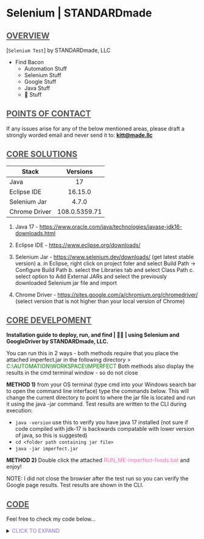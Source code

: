 **<h1> Selenium | STANDARDmade</h1>**

## <span style="color:#555555"><u> **OVERVIEW** </u></span>
[`Selenium Test`] by STANDARDmade, LLC
- Find Bacon
  - Automation Stuff
  - Selenium Stuff
  - Google Stuff
  - Java Stuff
  - :bacon: Stuff


## <span style="color:#555555"><u> **POINTS OF CONTACT** </u></span>
If any issues arise for any of the below mentioned areas, please draft a strongly worded email and never send it to: **kitt@made.llc** 



## <span style="color:#555555"><u> **CORE SOLUTIONS** </u></span>
| Stack  | Versions |
| ------------- |:-------------:|
| Java | 17 |
| Eclipse IDE | 16.15.0 |
| Selenium Jar | 4.7.0 |
| Chrome Driver | 108.0.5359.71 |

1. Java 17 - https://www.oracle.com/java/technologies/javase-jdk16-downloads.html

2. Eclipse IDE - https://www.eclipse.org/downloads/

3. Selenium Jar - https://www.selenium.dev/downloads/ (get latest stable version)
	a. in Eclipse, right click on project foler and select Build Path -> Configure Build Path
	b. select the Libraries tab and select Class Path
	c. select option to Add External JARs and select the previously downloaded Selenium jar file and import

4. Chrome Driver - https://sites.google.com/a/chromium.org/chromedriver/ (select version that is not higher than your local version of Chrome)

## <span style="color:#555555"><u> **CORE DEVELPOMENT** </u></span>
**Installation guide to deploy, run, and find | :bacon::bacon: | using Selenium and GoogleDriver by STANDARDmade, LLC.** 

You can run this in 2 ways - both methods require that you place the attached imperfect.jar in the following directory > <span style="color:green">C:\AUTOMATION\WORKSPACE\IMPERFECT</span> Both methods also display the results in the cmd terminal window - so do not close

**METHOD 1)** from your OS terminal (type cmd into your Windows search bar to open the command line interface) type the commands below. 
This will change the current directory to point to where the jar file is located and run it using the java -jar command. Test results are written to the CLI during execution:
- `java -version`
			use this to verify you have java 17 installed (not sure if code compiled with jdk-17 is backwards compatable with lower version of java, so this is suggested)
- `cd <folder path containing jar file>`
- `java -jar imperfect.jar`
	
**METHOD 2)** Double click the attached <span style="color:hotpink">RUN_ME-imperfect-foods.bat</span> and enjoy!
	
NOTE: I did not close the browser after the test run so you can verify the Google page results. Test results are shown in the CLI.




## <span style="color:#555555"><u> **CODE** </u></span>
Feel free to check my code below...

<details>
  <summary><span style="color:mediumpurple"> CLICK TO EXPAND </span></summary>

``` java
// FIND THE BACON [java]
public class ImperfectClass {

	public static void main(String[] args) throws InterruptedException {

		// point to chrome driver and define
		System.setProperty("webdriver.chrome.driver", "C:\\BrowserDrivers\\chromedriver.exe");
		WebDriver driver = new ChromeDriver();

		// # 1
		// launch browser, maximize, delete cookies, and add wait timers
		driver.get("http://www.google.com");
		driver.manage().window().maximize();
		driver.manage().deleteAllCookies();
		driver.manage().timeouts().pageLoadTimeout(40, TimeUnit.SECONDS);
		driver.manage().timeouts().implicitlyWait(30, TimeUnit.SECONDS);

		// find search element and enter keyword
		WebElement search = driver.findElement(By.name("q"));
		search.sendKeys("bacon");

		// create list from google suggested search xpath and count listed items
		List<WebElement> list = driver
				.findElements(By.xpath("//ul[@role='listbox']//li//descendant::div[@class='sbl1']"));
		System.out.println("There are " + list.size() + " suggested keyword searches");

		// # 2
		// find 'Bacon' in suggested search list and select
		for (int i = 0; i < list.size(); i++) {
			String listitem = list.get(i).getText();
			System.out.println("Searching for plain ole '" + listitem + "'");

			if (listitem.contentEquals("Bacon")) {
				list.get(i).click();
				break;
			}
		}

		// # 3,
		// find first search result in list (always <h3> in Google)
		WebElement topBacon = driver.findElement(By.tagName("h3"));
		String topBaconHeader = topBacon.getText();
		if (topBaconHeader.contentEquals("Bacon - Wikipedia")) {
			System.out.println("GOOD: '" + topBaconHeader + "' = top 'Bacon' result");
		}
		// BONUS
		// verify Sir Francis Bacon is not the first 'Bacon' result
		else if (topBaconHeader.contentEquals("Francis Bacon - Wikipedia")) {
			System.out.println("BAD: '" + topBaconHeader + "' = top 'Bacon' result");
		}

		// # 4
		// verify nutrition facts info exists - throws exception if not found
		WebDriverWait waiter = new WebDriverWait(driver, 5000);
		waiter.until(
				ExpectedConditions.presenceOfElementLocated(By.xpath("//div[contains(text(),'Nutrition Facts')]")));
		WebElement nutrition = driver.findElement(By.xpath("//div[contains(text(),'Nutrition Facts')]"));
		String nutritionInfo = nutrition.getText();
		System.out.println("GOOD: " + nutritionInfo + " found");

		// # 5
		// verify nutrition facts dropdown exists - throws exception if not found
		waiter.until(ExpectedConditions.presenceOfElementLocated(By.xpath("//select[@class='Ev4pye kno-nf-fs']")));
		WebElement nutritionDropDown = driver.findElement(By.xpath("//select[@class='Ev4pye kno-nf-fs']"));

		// # 6
		// select 'Bacon, baked' from dropdown options
		Select sel = new Select(nutritionDropDown);
		sel.selectByVisibleText("Bacon, baked");

		// # 7
		// confirm calories = 44
		List<WebElement> calories = driver
				.findElements(By.xpath("//tr[@class='PZPZlf kno-nf-cq']/td/span[@class='abs']"));
		for (int j = 0; j < calories.size(); j++) {
			String calorieInfo = calories.get(j).getText();

			if (calorieInfo.contentEquals("44")) {
				System.out.println("GOOD: " + calorieInfo + " calories found");
				break;
			} else {
				System.out.println("BAD: " + calorieInfo + " calories found");
			}
		}

		// close
		driver.quit();
	}
}
```

</details>